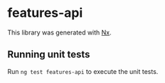# features-api

This library was generated with [Nx](https://nx.dev).

## Running unit tests

Run `ng test features-api` to execute the unit tests.
